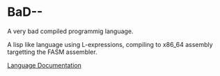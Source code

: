 # BaD--
 A very bad compiled programmig language.

 A lisp like language using L-expressions, compiling to x86_64 assembly targetting the FASM assembler.

 [Language Documentation](https://github.com/aracitdev/BaD/blob/main/BaD--%20Documentation.pdf)
